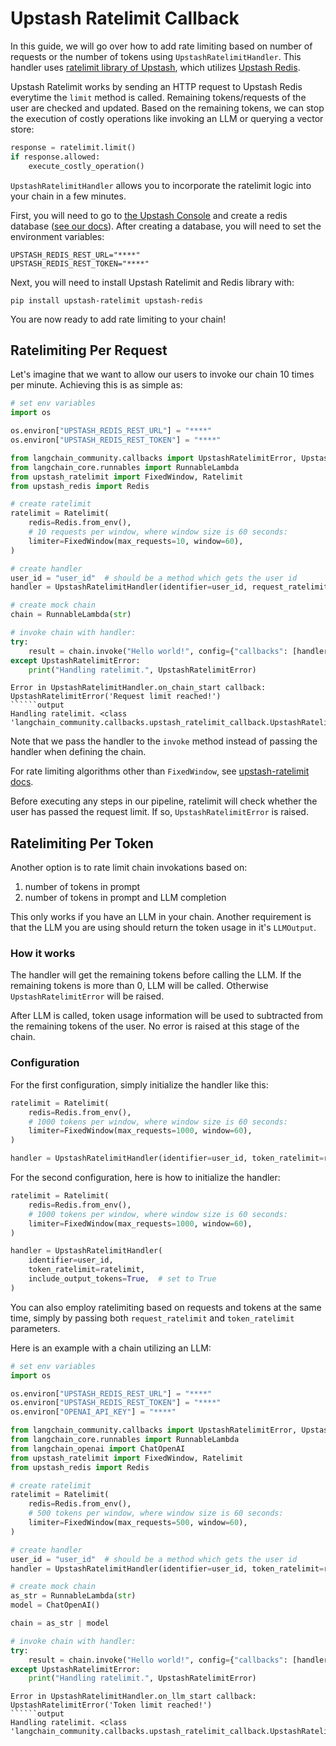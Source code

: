 # Upstash Ratelimit Callback

In this guide, we will go over how to add rate limiting based on number of requests or the number of tokens using `UpstashRatelimitHandler`. This handler uses [ratelimit library of Upstash](https://github.com/upstash/ratelimit-py/), which utilizes [Upstash Redis](https://upstash.com/docs/redis/overall/getstarted).

Upstash Ratelimit works by sending an HTTP request to Upstash Redis everytime the `limit` method is called. Remaining tokens/requests of the user are checked and updated. Based on the remaining tokens, we can stop the execution of costly operations like invoking an LLM or querying a vector store:

```py
response = ratelimit.limit()
if response.allowed:
    execute_costly_operation()
```

`UpstashRatelimitHandler` allows you to incorporate the ratelimit logic into your chain in a few minutes.

First, you will need to go to [the Upstash Console](https://console.upstash.com/login) and create a redis database ([see our docs](https://upstash.com/docs/redis/overall/getstarted)). After creating a database, you will need to set the environment variables:

```
UPSTASH_REDIS_REST_URL="****"
UPSTASH_REDIS_REST_TOKEN="****"
```

Next, you will need to install Upstash Ratelimit and Redis library with:

```
pip install upstash-ratelimit upstash-redis
```

You are now ready to add rate limiting to your chain!

## Ratelimiting Per Request

Let's imagine that we want to allow our users to invoke our chain 10 times per minute. Achieving this is as simple as:


```python
# set env variables
import os

os.environ["UPSTASH_REDIS_REST_URL"] = "****"
os.environ["UPSTASH_REDIS_REST_TOKEN"] = "****"

from langchain_community.callbacks import UpstashRatelimitError, UpstashRatelimitHandler
from langchain_core.runnables import RunnableLambda
from upstash_ratelimit import FixedWindow, Ratelimit
from upstash_redis import Redis

# create ratelimit
ratelimit = Ratelimit(
    redis=Redis.from_env(),
    # 10 requests per window, where window size is 60 seconds:
    limiter=FixedWindow(max_requests=10, window=60),
)

# create handler
user_id = "user_id"  # should be a method which gets the user id
handler = UpstashRatelimitHandler(identifier=user_id, request_ratelimit=ratelimit)

# create mock chain
chain = RunnableLambda(str)

# invoke chain with handler:
try:
    result = chain.invoke("Hello world!", config={"callbacks": [handler]})
except UpstashRatelimitError:
    print("Handling ratelimit.", UpstashRatelimitError)
```
```output
Error in UpstashRatelimitHandler.on_chain_start callback: UpstashRatelimitError('Request limit reached!')
``````output
Handling ratelimit. <class 'langchain_community.callbacks.upstash_ratelimit_callback.UpstashRatelimitError'>
```
Note that we pass the handler to the `invoke` method instead of passing the handler when defining the chain.

For rate limiting algorithms other than `FixedWindow`, see [upstash-ratelimit docs](https://github.com/upstash/ratelimit-py?tab=readme-ov-file#ratelimiting-algorithms).

Before executing any steps in our pipeline, ratelimit will check whether the user has passed the request limit. If so, `UpstashRatelimitError` is raised.

## Ratelimiting Per Token

Another option is to rate limit chain invokations based on:
1. number of tokens in prompt
2. number of tokens in prompt and LLM completion

This only works if you have an LLM in your chain. Another requirement is that the LLM you are using should return the token usage in it's `LLMOutput`.

### How it works

The handler will get the remaining tokens before calling the LLM. If the remaining tokens is more than 0, LLM will be called. Otherwise `UpstashRatelimitError` will be raised.

After LLM is called, token usage information will be used to subtracted from the remaining tokens of the user. No error is raised at this stage of the chain.

### Configuration

For the first configuration, simply initialize the handler like this:


```python
ratelimit = Ratelimit(
    redis=Redis.from_env(),
    # 1000 tokens per window, where window size is 60 seconds:
    limiter=FixedWindow(max_requests=1000, window=60),
)

handler = UpstashRatelimitHandler(identifier=user_id, token_ratelimit=ratelimit)
```

For the second configuration, here is how to initialize the handler:


```python
ratelimit = Ratelimit(
    redis=Redis.from_env(),
    # 1000 tokens per window, where window size is 60 seconds:
    limiter=FixedWindow(max_requests=1000, window=60),
)

handler = UpstashRatelimitHandler(
    identifier=user_id,
    token_ratelimit=ratelimit,
    include_output_tokens=True,  # set to True
)
```

You can also employ ratelimiting based on requests and tokens at the same time, simply by passing both `request_ratelimit` and `token_ratelimit` parameters.

Here is an example with a chain utilizing an LLM:


```python
# set env variables
import os

os.environ["UPSTASH_REDIS_REST_URL"] = "****"
os.environ["UPSTASH_REDIS_REST_TOKEN"] = "****"
os.environ["OPENAI_API_KEY"] = "****"

from langchain_community.callbacks import UpstashRatelimitError, UpstashRatelimitHandler
from langchain_core.runnables import RunnableLambda
from langchain_openai import ChatOpenAI
from upstash_ratelimit import FixedWindow, Ratelimit
from upstash_redis import Redis

# create ratelimit
ratelimit = Ratelimit(
    redis=Redis.from_env(),
    # 500 tokens per window, where window size is 60 seconds:
    limiter=FixedWindow(max_requests=500, window=60),
)

# create handler
user_id = "user_id"  # should be a method which gets the user id
handler = UpstashRatelimitHandler(identifier=user_id, token_ratelimit=ratelimit)

# create mock chain
as_str = RunnableLambda(str)
model = ChatOpenAI()

chain = as_str | model

# invoke chain with handler:
try:
    result = chain.invoke("Hello world!", config={"callbacks": [handler]})
except UpstashRatelimitError:
    print("Handling ratelimit.", UpstashRatelimitError)
```
```output
Error in UpstashRatelimitHandler.on_llm_start callback: UpstashRatelimitError('Token limit reached!')
``````output
Handling ratelimit. <class 'langchain_community.callbacks.upstash_ratelimit_callback.UpstashRatelimitError'>
```
